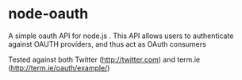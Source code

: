 node-oauth
===========
A simple oauth API for node.js .  This API allows users to authenticate against OAUTH providers, and thus act as OAuth consumers

Tested against both Twitter (http://twitter.com) and term.ie (http://term.ie/oauth/example/)
